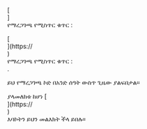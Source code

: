 [<br host>]<br action>የማረጋገጫ የሚስጥር ቁጥር :<br code>

[<br host>](https://<br host>)<br action>የማረጋገጫ የሚስጥር ቁጥር :<br code>.

ይህ የማረጋገጫ ኮድ በአንድ ሰዓት ውስጥ ጊዜው ያልፍበታል።

ያላመለከቱ ከሆነ [<br host>](https://<br host>)<br action>እባኮትን ይህን መልእክት ችላ ይበሉ።
